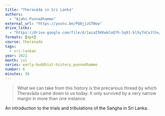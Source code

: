 ```yaml
---
title: "Theravāda in Sri Lanka"
authors:
  - "Ajahn Punnadhammo"
external_url: "https://youtu.be/PQ8jjzGTWow"
drive_links:
  - "https://drive.google.com/file/d/1aiaI5KKwkCoQ7h-Sq91-blXy7nCxJlhv/view?usp=drivesdk"
formats: [mp4]
course: theravada
tags:
  - sri-lankan
year: 2021
month: jul
series: early-buddhist-history_punnadhammo
number: 6
minutes: 36
---
```


> What we can take from this history is the precarious thread by which Theravāda came down to us today. It only survived by a very narrow margin in more than one instance.

An introduction to the trials and tribulations of the Saṅgha in Sri Lanka.
